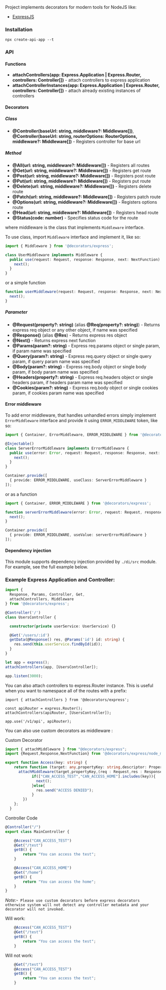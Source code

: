  
Project implements decorators for modern tools for NodeJS like:
- [ExpressJS]

### Installation
```
npx create-api-app --t
```

### API
#### Functions
* **attachControllers(app: Express.Application | Express.Router, controllers: Controller[])** - attach controllers to express application
* **attachControllerInstances(app: Express.Application | Express.Router, controllers: Controller[])** - attach already existing instances of controllers

#### Decorators
##### Class
* **@Controller(baseUrl: string, middleware?: Middleware[])**, **@Controller(baseUrl: string, routerOptions: RouterOptions, middleware?: Middleware[])** - Registers controller for base url

##### Method
* **@All(url: string, middleware?: Middleware[])** - Registers all routes
* **@Get(url: string, middleware?: Middleware[])** - Registers get route
* **@Post(url: string, middleware?: Middleware[])** - Registers post route
* **@Put(url: string, middleware?: Middleware[])** - Registers put route
* **@Delete(url: string, middleware?: Middleware[])** - Registers delete route
* **@Patch(url: string, middleware?: Middleware[])** - Registers patch route
* **@Options(url: string, middleware?: Middleware[])** - Registers options route
* **@Head(url: string, middleware?: Middleware[])** - Registers head route
* **@Status(code: number)** - Specifies status code for the route

where middleware is the class that implements `Middleware` interface.

To use class, import `Middleware` interface and implement it, like so:
```typescript
import { Middleware } from '@decorators/express';

class UserMiddleware implements Middleware {
  public use(request: Request, response: Response, next: NextFunction): void {
    next();
  }
}
```

or a simple function

```typescript
function userMiddleware(request: Request, response: Response, next: NextFunction): void {
  next();
}
```

##### Parameter
* **@Request(property?: string)** (alias **@Req(property?: string)**) - Returns express req object or any other object, if name was specified
* **@Response()** (alias **@Res**) - Returns express res object
* **@Next()** - Returns express next function
* **@Params(param?: string)** - Express req.params object or single param, if param name was specified
* **@Query(param?: string)** - Express req.query object or single query param, if query param name was specified
* **@Body(param?: string)** - Express req.body object or single body param, if body param name was specified
* **@Headers(property?: string)** - Express req.headers object or single headers param, if headers param name was specified
* **@Cookies(param?: string)** - Express req.body object or single cookies param, if cookies param name was specified

#### Error middleware
To add error middleware, that handles unhandled errors simply implement `ErrorMiddleware` interface and provide it using `ERROR_MIDDLEWARE` token, like so:

```typescript
import { Container, ErrorMiddleware, ERROR_MIDDLEWARE } from '@decorators/express';

@Injectable()
class ServerErrorMiddleware implements ErrorMiddleware {
  public use(error: Error, request: Request, response: Response, next: NextFunction) {
    next();
  }
}

Container.provide([
  { provide: ERROR_MIDDLEWARE, useClass: ServerErrorMiddleware }
]);
```

or as a function

```typescript
import { Container, ERROR_MIDDLEWARE } from '@decorators/express';

function serverErrorMiddleware(error: Error, request: Request, response: Response, next: NextFunction) {
  next();
}

Container.provide([
  { provide: ERROR_MIDDLEWARE, useValue: serverErrorMiddleware }
]);
```

#### Dependency injection
This module supports dependency injection provided by `./di/src` module. For example, see the full example below.

### Example Express Application and Controller:
```typescript
import {
  Response, Params, Controller, Get,
  attachControllers, Middleware
} from '@decorators/express';

@Controller('/')
class UsersController {

  constructor(private userService: UserService) {}

  @Get('/users/:id')
  getData(@Response() res, @Params('id') id: string) {
    res.send(this.userService.findById(id));
  }
}

let app = express();
attachControllers(app, [UsersController]);

app.listen(3000);
```

You can also attach controllers to express.Router instance. This is useful when you want to namespace all of the routes with a prefix:

```
import { attachControllers } from '@decorators/express';

const apiRouter = express.Router();
attachControllers(apiRouter, [UsersController]);

app.use('/v1/api', apiRouter);
```


You can also use custom decorators as middleware :

Custom Decorator
```typescript
import { attachMiddleware } from "@decorators/express";
import {Request,Response,NextFunction} from '@decorators/express/node_modules/express';

export function Access(key: string) {
    return function (target: any,propertyKey: string,descriptor: PropertyDescriptor) {
      attachMiddleware(target,propertyKey,(req : Request,res : Response,next : NextFunction)=>{
            if(["CAN_ACCESS_TEST","CAN_ACCESS_HOME"].includes(key)){
              next();
            }else{
              res.send("ACCESS DENIED");
            }
        })
    };
  }

```


Controller Code 

```typescript
@Controller("/")
export class MainController {

    @Access("CAN_ACCESS_TEST")
    @Get("/test")
    getB() {
        return "You can access the test";
    }

    @Access("CAN_ACCESS_HOME")
    @Get("/home")
    getB() {
        return "You can access the home";
    }
}

```

*Note:-*``` Please use custom decorators before express decorators otherwise system will not detect any controller metadata and your decorator will not invoked.```

Will work:
```typescript
    @Access("CAN_ACCESS_TEST")
    @Get("/test")
    getB() {
        return "You can access the test";
    }
```
Will not work:
```typescript
    @Get("/test")
    @Access("CAN_ACCESS_TEST")
    getB() {
        return "You can access the test";
    }
```


[ExpressJS]:http://expressjs.com
